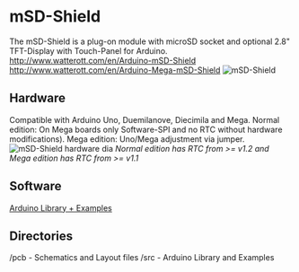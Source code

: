 # mSD-Shield
The mSD-Shield is a plug-on module with microSD socket and optional 2.8" TFT-Display with Touch-Panel for Arduino.
<http://www.watterott.com/en/Arduino-mSD-Shield>
<http://www.watterott.com/en/Arduino-Mega-mSD-Shield>
![mSD-Shield](https://github.com/watterott/mSD-Shield/raw/master/img/msd-shield.jpg)


## Hardware
Compatible with Arduino Uno, Duemilanove, Diecimila and Mega.
Normal edition: On Mega boards only Software-SPI and no RTC without hardware modifications).
Mega edition: Uno/Mega adjustment via jumper.
![mSD-Shield hardware dia](https://github.com/watterott/mSD-Shield/raw/master/img/hw_dia.png)
_Normal edition has RTC from >= v1.2 and Mega edition has RTC from >= v1.1_


## Software
[Arduino Library + Examples](https://github.com/watterott/mSD-Shield/downloads)


## Directories
 /pcb - Schematics and Layout files
 /src - Arduino Library and Examples
